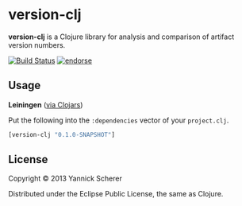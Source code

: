 # version-clj

__version-clj__ is a Clojure library for analysis and comparison of artifact version numbers.

[![Build Status](https://travis-ci.org/xsc/version-clj.png?branch=master)](https://travis-ci.org/xsc/version-clj)
[![endorse](https://api.coderwall.com/xsc/endorsecount.png)](https://coderwall.com/xsc)

## Usage

__Leiningen__ ([via Clojars](https://clojars.org/version-clj))

Put the following into the `:dependencies` vector of your `project.clj`.

```clojure
[version-clj "0.1.0-SNAPSHOT"]
```

## License

Copyright &copy; 2013 Yannick Scherer

Distributed under the Eclipse Public License, the same as Clojure.
